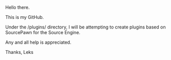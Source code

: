 Hello there.

This is my GitHub.

Under the /plugins/ directory, I will be attempting to create plugins based on SourcePawn for the Source Engine. 

Any and all help is appreciated. 

Thanks,
Leks
